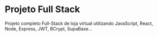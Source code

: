 # Projeto Full Stack
Projeto completo Full-Stack de loja virtual utilizando JavaScript, React, Node, Express, JWT, BCrypt, SupaBase...